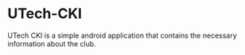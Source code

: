 # UTech-CKI
UTech CKI is a simple android application that contains the necessary information about the club.

